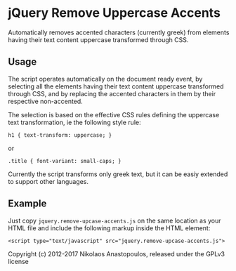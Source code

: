 # jQuery Remove Uppercase Accents

Automatically removes accented characters (currently greek) from elements having
their text content uppercase transformed through CSS.

## Usage

The script operates automatically on the document ready event, by selecting all
the elements having their text content uppercase transformed through CSS, and by
replacing the accented characters in them by their respective non-accented.

The selection is based on the effective CSS rules defining the uppercase text
transformation, ie the following style rule:

    h1 { text-transform: uppercase; }

or

    .title { font-variant: small-caps; }

Currently the script transforms only greek text, but it can be easiy extended
to support other languages.

## Example

Just copy `jquery.remove-upcase-accents.js` on the same location as your HTML
file and include the following markup inside the <head> HTML element:

    <script type="text/javascript" src="jquery.remove-upcase-accents.js">

Copyright (c) 2012-2017 Nikolaos Anastopoulos, released under the GPLv3 license
